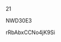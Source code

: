 21
































































NWD30E3
































rRbAbxCCNo4jK9Si
